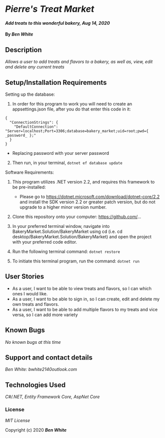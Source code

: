 # _Pierre's Treat Market_

#### _Add treats to this wonderful bakery, Aug 14, 2020_

#### By _**Ben White**_

## Description

_Allows a user to add treats and flavors to a bakery, as well as, view, edit and delete any current treats_

## Setup/Installation Requirements

Setting up the database:

  1. In order for this program to work you will need to create an appsettings.json file, after you do that enter this code in it:

  ```
  {
    "ConnectionStrings": {
      "DefaultConnection": "Server=localhost;Port=3306;database=bakery_market;uid=root;pwd={ _password_ };"
    }
  }
  ```
  * Replacing password with your server password

  2. Then run, in your terminal, `dotnet ef database update`

Software Requirements:

  1. This program utilizes .NET version 2.2, and requires this framework to be pre-installed:
      * Please go to https://dotnet.microsoft.com/download/dotnet-core/2.2 and install the SDK version 2.2 or
        greater patch version, but do not upgrade to a higher minor version number.

  2. Clone this repository onto your computer: https://github.com/...

  3. In your preferred terminal window, navigate into BakeryMarket.Solution/BakeryMarket using cd (i.e. cd
    desktop/BakeryMarket.Solution/BakeryMarket) and open the project with your preferred code editor.
  4. Run the following terminal command: `dotnet restore`

  5. To initiate this terminal program, run the command: `dotnet run`

## User Stories

* As a user, I want to be able to view treats and flavors, so I can which ones I would like.
* As a user, I want to be able to sign in, so I can create, edit and delete my own treats and flavors.
* As a user, I want to be able to add multiple flavors to my treats and vice versa, so I can add more variety

## Known Bugs

_No known bugs at this time_

## Support and contact details

_Ben White: bwhite2140outlook.com_

## Technologies Used

_C#/.NET, Entity Framework Core, AspNet Core_

### License

*MIT License*

Copyright (c) 2020 **_Ben White_**